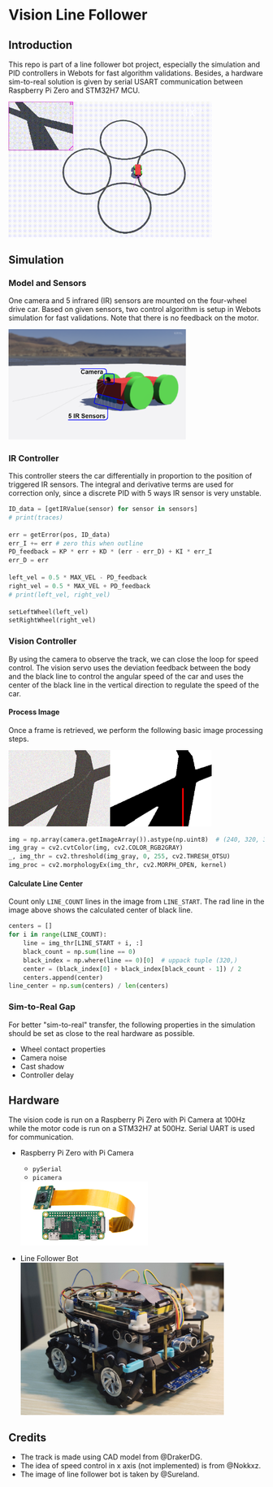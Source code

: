 # Vision Line Follower


## Introduction
This repo is part of a line follower bot project, especially the simulation and PID controllers in Webots for fast algorithm validations. Besides, a hardware sim-to-real solution is given by serial USART communication between Raspberry Pi Zero and STM32H7 MCU.

<img src="images/vision_fast.gif" width=400>

## Simulation

### Model and Sensors
One camera and 5 infrared (IR) sensors are mounted on the four-wheel drive car. Based on given sensors, two control algorithm is setup in Webots simulation for fast validations. Note that there is no feedback on the motor.

<img src="images/readme.png" width=350>


### IR Controller
This controller steers the car differentially in proportion to the position of triggered IR sensors. The integral and derivative terms are used for correction only, since a discrete PID with 5 ways IR sensor is very unstable.

```python
ID_data = [getIRValue(sensor) for sensor in sensors]
# print(traces)

err = getError(pos, ID_data)
err_I += err # zero this when outline
PD_feedback = KP * err + KD * (err - err_D) + KI * err_I
err_D = err

left_vel = 0.5 * MAX_VEL - PD_feedback
right_vel = 0.5 * MAX_VEL + PD_feedback
# print(left_vel, right_vel)

setLeftWheel(left_vel)
setRightWheel(right_vel)
```
### Vision Controller

By using the camera to observe the track, we can close the loop for speed control. The vision servo uses the deviation feedback between the body and the black line to control the angular speed of the car and uses the center of the black line in the vertical direction to regulate the speed of the car.

#### Process Image
Once a frame is retrieved, we perform the following basic image processing steps.

<img src="images/img_proc.png" width=400>

```python
img = np.array(camera.getImageArray()).astype(np.uint8)  # (240, 320, 3)
img_gray = cv2.cvtColor(img, cv2.COLOR_RGB2GRAY)
_, img_thr = cv2.threshold(img_gray, 0, 255, cv2.THRESH_OTSU)
img_proc = cv2.morphologyEx(img_thr, cv2.MORPH_OPEN, kernel)
```

#### Calculate Line Center
Count only `LINE_COUNT` lines in the image from `LINE_START`. The rad line in the image above shows the calculated center of black line.

```python
centers = []
for i in range(LINE_COUNT):
    line = img_thr[LINE_START + i, :]
    black_count = np.sum(line == 0)
    black_index = np.where(line == 0)[0]  # uppack tuple (320,)
    center = (black_index[0] + black_index[black_count - 1]) / 2
    centers.append(center)
line_center = np.sum(centers) / len(centers)
```

### Sim-to-Real Gap

For better "sim-to-real" transfer, the following properties in the simulation should be set as close to the real hardware as possible.
- Wheel contact properties
- Camera noise
- Cast shadow
- Controller delay

## Hardware

The vision code is run on a Raspberry Pi Zero with Pi Camera  at 100Hz while the motor code is run on a STM32H7 at 500Hz. Serial UART is used for communication.
- Raspberry Pi Zero with Pi Camera
    - `pySerial`
    - `picamera`
    <img src="images/pi_zero_with_camera.png" width=250>

- Line Follower Bot
    <img src="images/robot.JPG" width=400>

## Credits
- The track is made using CAD model from @DrakerDG.
- The idea of speed control in x axis (not implemented) is from @Nokkxz.
- The image of line follower bot is taken by @Sureland.